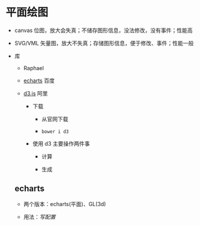# 平面绘图

- canvas 位图，放大会失真；不储存图形信息，没法修改，没有事件；性能高

- SVG/VML 矢量图，放大不失真；存储图形信息，便于修改、事件；性能一般

- 库

  - Raphael

  - [echarts](http://echarts.baidu.com/) 百度

  - [d3.js](https://d3js.org/) 阿里

    - 下载

      - 从官网下载

      - `bower i d3`

    - 使用 d3 主要操作两件事

      - 计算

      - 生成

  ## echarts

  - 两个版本：echarts(平面)、GL(3d)

  - 用法：_写配置_
